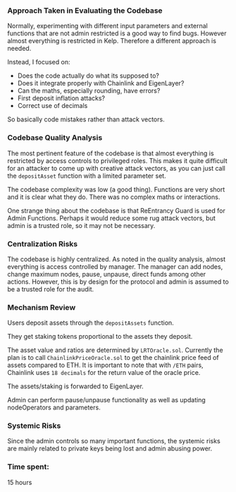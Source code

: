 ### Approach Taken in Evaluating the Codebase

Normally, experimenting with different input parameters and external functions that are not admin restricted is a good way to find bugs. However almost everything is restricted in Kelp. Therefore a different approach is needed.

Instead, I focused on:

- Does the code actually do what its supposed to?
- Does it integrate properly with Chainlink and EigenLayer?
- Can the maths, especially rounding, have errors?
- First deposit inflation attacks?
- Correct use of decimals

So basically code mistakes rather than attack vectors.

### Codebase Quality Analysis

The most pertinent feature of the codebase is that almost everything is restricted by access controls to privileged roles. This makes it quite difficult for an attacker to come up with creative attack vectors, as you can just call the `depositAsset` function with a limited parameter set. 

The codebase complexity was low (a good thing). Functions are very short and it is clear what they do. There was no complex maths or interactions.

One strange thing about the codebase is that ReEntrancy Guard is used for Admin Functions. Perhaps it would reduce some rug attack vectors, but admin is a trusted role, so it may not be necessary.

### Centralization Risks

The codebase is highly centralized. As noted in the quality analysis, almost everything is access controlled by manager. The manager can add nodes, change maximum nodes, pause, unpause, direct funds among other actions. However, this is by design for the protocol and admin is assumed to be a trusted role for the audit.

### Mechanism Review

Users deposit assets through the `depositAssets` function.

They get staking tokens proportional to the assets they deposit.

The asset value and ratios are determined by `LRTOracle.sol`. Currently the plan is to call `ChainlinkPriceOracle.sol` to get the chainlink price feed of assets compared to ETH. It is important to note that with `/ETH` pairs, Chainlink uses `18 decimals` for the return value of the oracle price.

The assets/staking is forwarded to EigenLayer.

Admin can perform pause/unpause functionality as well as updating nodeOperators and parameters.

### Systemic Risks

Since the admin controls so many important functions, the systemic risks are mainly related to private keys being lost and admin abusing power.



### Time spent:
15 hours
